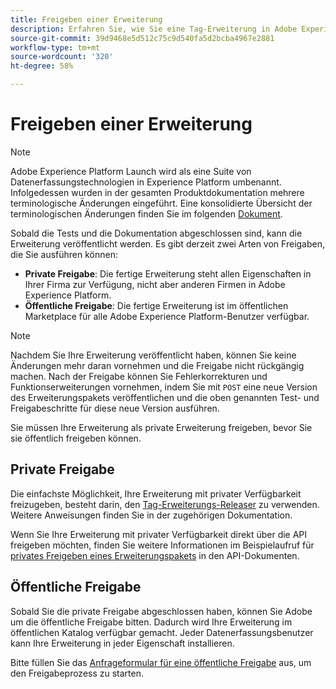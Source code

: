 ```yaml
---
title: Freigeben einer Erweiterung
description: Erfahren Sie, wie Sie eine Tag-Erweiterung in Adobe Experience Platform privat oder öffentlich veröffentlichen.
source-git-commit: 39d9468e5d512c75c9d540fa5d2bcba4967e2881
workflow-type: tm+mt
source-wordcount: '320'
ht-degree: 58%

---
```


# Freigeben einer Erweiterung

>[!NOTE]
>
>Adobe Experience Platform Launch wird als eine Suite von Datenerfassungstechnologien in Experience Platform umbenannt. Infolgedessen wurden in der gesamten Produktdokumentation mehrere terminologische Änderungen eingeführt. Eine konsolidierte Übersicht der terminologischen Änderungen finden Sie im folgenden [Dokument](../../term-updates.md).

Sobald die Tests und die Dokumentation abgeschlossen sind, kann die Erweiterung veröffentlicht werden. Es gibt derzeit zwei Arten von Freigaben, die Sie ausführen können:

- **Private Freigabe**: Die fertige Erweiterung steht allen Eigenschaften in Ihrer Firma zur Verfügung, nicht aber anderen Firmen in Adobe Experience Platform.
- **Öffentliche Freigabe**: Die fertige Erweiterung ist im öffentlichen Marketplace für alle Adobe Experience Platform-Benutzer verfügbar.

>[!NOTE]
>
>Nachdem Sie Ihre Erweiterung veröffentlicht haben, können Sie keine Änderungen mehr daran vornehmen und die Freigabe nicht rückgängig machen.  Nach der Freigabe können Sie Fehlerkorrekturen und Funktionserweiterungen vornehmen, indem Sie mit `POST` eine neue Version des Erweiterungspakets veröffentlichen und die oben genannten Test- und Freigabeschritte für diese neue Version ausführen.

Sie müssen Ihre Erweiterung als private Erweiterung freigeben, bevor Sie sie öffentlich freigeben können.

## Private Freigabe

Die einfachste Möglichkeit, Ihre Erweiterung mit privater Verfügbarkeit freizugeben, besteht darin, den [Tag-Erweiterungs-Releaser](https://www.npmjs.com/package/@adobe/reactor-releaser) zu verwenden. Weitere Anweisungen finden Sie in der zugehörigen Dokumentation.

Wenn Sie Ihre Erweiterung mit privater Verfügbarkeit direkt über die API freigeben möchten, finden Sie weitere Informationen im Beispielaufruf für [privates Freigeben eines Erweiterungspakets](https://developer.adobelaunch.com/api/reference/1.0/extension_packages/release_private/) in den API-Dokumenten.

## Öffentliche Freigabe

Sobald Sie die private Freigabe abgeschlossen haben, können Sie Adobe um die öffentliche Freigabe bitten.  Dadurch wird Ihre Erweiterung im öffentlichen Katalog verfügbar gemacht. Jeder Datenerfassungsbenutzer kann Ihre Erweiterung in jeder Eigenschaft installieren.

Bitte füllen Sie das [Anfrageformular für eine öffentliche Freigabe](https://adobe.allegiancetech.com/cgi-bin/qwebcorporate.dll?idx=7DRB5U) aus, um den Freigabeprozess zu starten.
